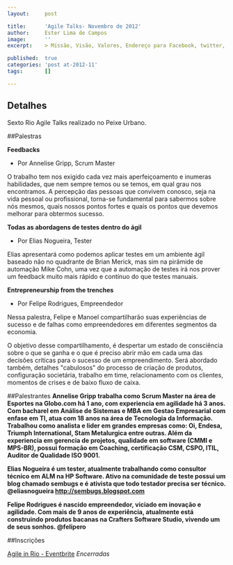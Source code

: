 ```yaml
---
layout:     post

title:      'Agile Talks- Novembro de 2012'
author:     Ester Lima de Campos
image:      ''
excerpt:    > Missão, Visão, Valores, Endereço para Facebook, twitter, grupo no google, etc.

published:  true
categories: 'post at-2012-11'
tags:       []

---
```


## Detalhes

Sexto Rio Agile Talks realizado no Peixe Urbano.

##Palestras

**Feedbacks**
- Por Annelise Gripp, Scrum Master

O trabalho tem nos exigido cada vez mais aperfeiçoamento e inumeras habilidades, que nem sempre temos ou se temos, em qual grau nos encontramos. A percepção das pessoas que convivem conosco, seja na vida pessoal ou profissional, torna-se fundamental para sabermos sobre nós mesmos, quais nossos pontos fortes e quais os pontos que devemos melhorar para obtermos sucesso.

**Todas as abordagens de testes dentro do ágil**
- Por Elias Nogueira, Tester

Elias apresentará como podemos aplicar testes em um ambiente ágil baseado não no quadrante de Brian Merick, mas sim na pirâmide de automação Mike Cohn, uma vez que a automação de testes irá nos prover um feedback muito mais rápido e contínuo do que testes manuais.

**Entrepreneurship from the trenches**
- Por Felipe Rodrigues, Empreendedor

Nessa palestra, Felipe e Manoel compartilharão suas experiências de sucesso e de falhas como empreendedores em diferentes segmentos da economia.

O objetivo desse compartilhamento, é despertar um estado de consciência sobre o que se ganha e o que é preciso abrir mão em cada uma das decisões críticas para o sucesso de um empreendimento.
Será abordado também, detalhes "cabulosos"  do processo de criação de produtos, configuração societária, trabalho em time,  relacionamento com os clientes, momentos de crises e de baixo fluxo de caixa.

##Palestrantes
**<b>Annelise Gripp</b> trabalha como Scrum Master na área de Esportes na Globo.com há 1 ano, com experiencia em agilidade há 3 anos. Com bacharel em Análise de Sistemas e MBA em Gestao Empresarial com enfase em TI, atua com 18 anos na área de Tecnologia da Informação. Trabalhou como analista e lider em grandes empresas como: Oi, Endesa, Triumph International, Stam Metalurgica entre outras. Além da experiencia em gerencia de projetos, qualidade em software (CMMI e MPS-BR), possui formação em Coaching, certificação CSM, CSPO, ITIL, Auditor de Qualidade ISO 9001.**

**<b>Elias Nogueira</b> é um tester, atualmente trabalhando como consultor técnico em ALM na HP Software. Ativo na comunidade de teste possui um blog chamado sembugs e é ativista que todo testador precisa ser técnico.
@eliasnogueira
http://sembugs.blogspot.com**

**<b>Felipe Rodrigues</b> é nascido empreendedor, viciado em inovação e agilidade. Com mais de 9 anos de experiência, atualmente está construindo produtos bacanas na Crafters Software Studio, vivendo um de seus sonhos.
@felipero**

##Inscrições

<a href="http://www.eventbrite.com/event/4544869828/eorg">Agile in Rio - Eventbrite</a> *Encerradas*

